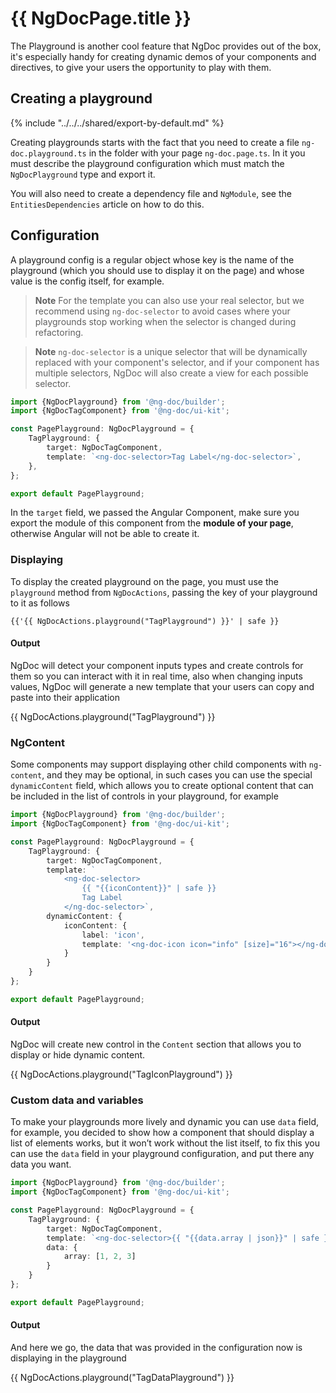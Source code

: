 # {{ NgDocPage.title }}

The Playground is another cool feature that NgDoc provides out of the box, it's especially handy for
creating dynamic demos of your components and directives, to give your users the opportunity to play
with them.

## Creating a playground

{% include "../../../shared/export-by-default.md" %}

Creating playgrounds starts with the fact that you need to create a file `ng-doc.playground.ts` in
the folder with your page `ng-doc.page.ts`. In it you must describe the playground configuration
which must match the `NgDocPlayground` type and export it.

You will also need to create a dependency file and `NgModule`, see the `EntitiesDependencies`
article on how to do this.

## Configuration

A playground config is a regular object whose key is the name of the playground (which you should
use to display it on the page) and whose value is the config itself, for example.

> **Note**
> For the template you can also use your real selector, but we recommend using `ng-doc-selector` to
> avoid cases where your playgrounds stop working when the selector is changed during refactoring.

> **Note**
> `ng-doc-selector` is a unique selector that will be dynamically replaced with your component's
> selector, and if your component has multiple selectors, NgDoc will also create a view for each
> possible selector.

```typescript
import {NgDocPlayground} from '@ng-doc/builder';
import {NgDocTagComponent} from '@ng-doc/ui-kit';

const PagePlayground: NgDocPlayground = {
	TagPlayground: {
		target: NgDocTagComponent,
		template: `<ng-doc-selector>Tag Label</ng-doc-selector>`,
	},
};

export default PagePlayground;
```

In the `target` field, we passed the Angular Component, make sure you export the module of this
component from the **module of your page**, otherwise Angular will not be able to create it.

### Displaying

To display the created playground on the page, you must use the `playground` method
from `NgDocActions`,
passing the key of your playground to it as follows

```twig
{{'{{ NgDocActions.playground("TagPlayground") }}' | safe }}
```

#### Output

NgDoc will detect your component inputs types and create controls for them so you can interact with
it in real time, also when changing inputs values, NgDoc will generate a new template that your
users can copy and paste into their application

{{ NgDocActions.playground("TagPlayground") }}

### NgContent

Some components may support displaying other child components with `ng-content`, and they may be
optional, in such cases you can use the special `dynamicContent` field, which allows you to create
optional
content that can be included in the list of controls in your playground, for example

```typescript
import {NgDocPlayground} from '@ng-doc/builder';
import {NgDocTagComponent} from '@ng-doc/ui-kit';

const PagePlayground: NgDocPlayground = {
	TagPlayground: {
		target: NgDocTagComponent,
		template: `
			<ng-doc-selector>
				{{ "{{iconContent}}" | safe }}
				Tag Label
			</ng-doc-selector>`,
		dynamicContent: {
			iconContent: {
				label: 'icon',
				template: '<ng-doc-icon icon="info" [size]="16"></ng-doc-icon>'
			}
		}
	}
};

export default PagePlayground;
```

#### Output

NgDoc will create new control in the `Content` section that allows you to display or hide dynamic
content.

{{ NgDocActions.playground("TagIconPlayground") }}

### Custom data and variables

To make your playgrounds more lively and dynamic you can use `data` field,
for example, you decided to show how a component that should display a list of elements works, but
it won’t work without the list itself, to fix this you can use the `data` field in your playground configuration,
and put there any data you want.

```typescript
import {NgDocPlayground} from '@ng-doc/builder';
import {NgDocTagComponent} from '@ng-doc/ui-kit';

const PagePlayground: NgDocPlayground = {
	TagPlayground: {
		target: NgDocTagComponent,
		template: `<ng-doc-selector>{{ "{{data.array | json}}" | safe }}</ng-doc-selector>`,
		data: {
			array: [1, 2, 3]
		}
	}
};

export default PagePlayground;
```

#### Output

And here we go, the data that was provided in the configuration now is displaying in the playground

{{ NgDocActions.playground("TagDataPlayground") }}
